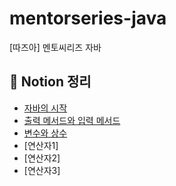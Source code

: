 # mentorseries-java
[따즈아] 멘토씨리즈 자바

## 📁 Notion 정리
- [자바의 시작](https://www.notion.so/14aa00321d9880449c44c9e1e65a96ec?pvs=4)
- [출력 메서드와 입력 메서드](https://www.notion.so/14aa00321d98800cb488fba85e4e1b6e?pvs=4)
- [변수와 상수](https://www.notion.so/14aa00321d98808bad0ce3f8f4a42424?pvs=4)
- [연산자1]
- [연산자2]
- [연산자3]